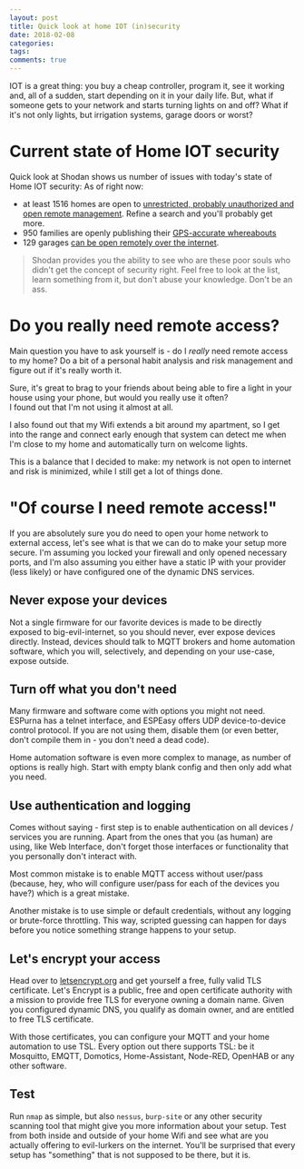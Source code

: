 ```yaml
---
layout: post
title: Quick look at home IOT (in)security
date: 2018-02-08
categories:
tags:
comments: true
---
```


IOT is a great thing: you buy a cheap controller, program it, see it working and, all of a sudden, start depending on it in your daily life. But, what if someone gets to your network and starts turning lights on and off? What if it's not only lights, but irrigation systems, garage doors or worst?  

# Current state of Home IOT security

Quick look at Shodan shows us number of issues with today's state of Home IOT security: As of right now:
- at least 1516 homes are open to [unrestricted, probably unauthorized and open remote management](https://www.shodan.io/search?query=espurna%2F+OR+cmnd%2F+OR+espeasy%2F+OR+sonoff+OR+domoticz). Refine a search and you'll probably get more.
- 950 families are openly publishing their [GPS-accurate whereabouts](https://www.shodan.io/search?query=owntracks%2F)
- 129 garages [can be open remotely over the internet](https://www.shodan.io/search?query=garage+port%3A%221883%22).

> Shodan provides you the ability to see who are these poor souls who didn't get the concept of security right. Feel free to look at the list, learn something from it, but don't abuse your knowledge. Don't be an ass.

# Do you really need remote access?

Main question you have to ask yourself is - do I *really* need remote access to my home? Do a bit of a personal habit analysis and risk management and figure out if it's really worth it.

Sure, it's great to brag to your friends about being able to fire a light in your house using your phone, but would you really use it often?  
I found out that I'm not using it almost at all.

I also found out that my Wifi extends a bit around my apartment, so I get into the range and connect early enough that system can detect me when I'm close to my home and automatically turn on welcome lights.

This is a balance that I decided to make: my network is not open to internet and risk is minimized, while I still get a lot of things done.

# "Of course I need remote access!"

If you are absolutely sure you do need to open your home network to external access, let's see what is that we can do to make your setup more secure. I'm assuming you locked your firewall and only opened necessary ports, and I'm also assuming you either have a static IP with your provider (less likely) or have configured one of the dynamic DNS services.

## Never expose your devices

Not a single firmware for our favorite devices is made to be directly exposed to big-evil-internet, so you should never, ever expose devices directly. Instead, devices should talk to MQTT brokers and home automation software, which you will, selectively, and depending on your use-case, expose outside.

## Turn off what you don't need

Many firmware and software come with options you might not need. ESPurna has a telnet interface, and ESPEasy offers UDP device-to-device control protocol. If you are not using them, disable them (or even better, don't compile them in - you don't need a dead code).

Home automation software is even more complex to manage, as number of options is really high. Start with empty blank config and then only add what you need.

## Use authentication and logging

Comes without saying - first step is to enable authentication on all devices / services you are running. Apart from the ones that you (as human) are using, like Web Interface, don't forget those interfaces or functionality that you personally don't interact with.

Most common mistake is to enable MQTT access without user/pass (because, hey, who will configure user/pass for each of the devices you have?) which is a great mistake.

Another mistake is to use simple or default credentials, without any logging or brute-force throttling. This way, scripted guessing can happen for days before you notice something strange happens to your setup.

## Let's encrypt your access

Head over to [letsencrypt.org](https://letsencrypt.org/) and get yourself a free, fully valid TLS certificate. Let's Encrypt is a public, free and open certificate authority with a mission to provide free TLS for everyone owning a domain name. Given you configured dynamic DNS, you qualify as domain owner, and are entitled to free TLS certificate.

With those certificates, you can configure your MQTT and your home automation to use TSL. Every option out there supports TSL: be it Mosquitto, EMQTT, Domotics, Home-Assistant, Node-RED, OpenHAB or any other software.

## Test

Run `nmap` as simple, but also `nessus`, `burp-site` or any other security scanning tool that might give you more information about your setup. Test from both inside and outside of your home Wifi and see what are you actually offering to evil-lurkers on the internet. You'll be surprised that every setup has "something" that is not supposed to be there, but it is.
